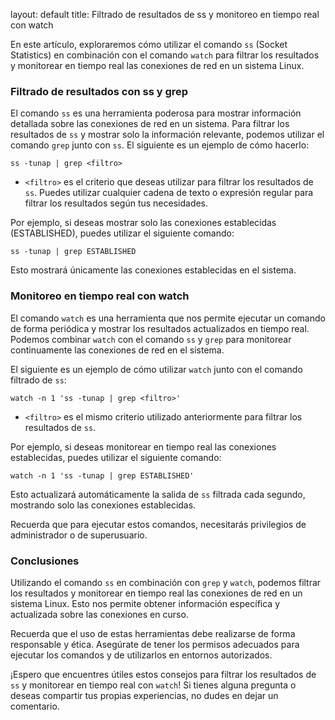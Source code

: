 layout: default
title: Filtrado de resultados de ss y monitoreo en tiempo real con watch

En este artículo, exploraremos cómo utilizar el comando `ss` (Socket Statistics) en combinación con el comando `watch` para filtrar los resultados y monitorear en tiempo real las conexiones de red en un sistema Linux.

### Filtrado de resultados con ss y grep

El comando `ss` es una herramienta poderosa para mostrar información detallada sobre las conexiones de red en un sistema. Para filtrar los resultados de `ss` y mostrar solo la información relevante, podemos utilizar el comando `grep` junto con `ss`. El siguiente es un ejemplo de cómo hacerlo:

```
ss -tunap | grep <filtro>
```

- `<filtro>` es el criterio que deseas utilizar para filtrar los resultados de `ss`. Puedes utilizar cualquier cadena de texto o expresión regular para filtrar los resultados según tus necesidades.

Por ejemplo, si deseas mostrar solo las conexiones establecidas (ESTABLISHED), puedes utilizar el siguiente comando:

```
ss -tunap | grep ESTABLISHED
```

Esto mostrará únicamente las conexiones establecidas en el sistema.

### Monitoreo en tiempo real con watch

El comando `watch` es una herramienta que nos permite ejecutar un comando de forma periódica y mostrar los resultados actualizados en tiempo real. Podemos combinar `watch` con el comando `ss` y `grep` para monitorear continuamente las conexiones de red en el sistema.

El siguiente es un ejemplo de cómo utilizar `watch` junto con el comando filtrado de `ss`:

```
watch -n 1 'ss -tunap | grep <filtro>'
```

- `<filtro>` es el mismo criterio utilizado anteriormente para filtrar los resultados de `ss`.

Por ejemplo, si deseas monitorear en tiempo real las conexiones establecidas, puedes utilizar el siguiente comando:

```
watch -n 1 'ss -tunap | grep ESTABLISHED'
```

Esto actualizará automáticamente la salida de `ss` filtrada cada segundo, mostrando solo las conexiones establecidas.

Recuerda que para ejecutar estos comandos, necesitarás privilegios de administrador o de superusuario.

### Conclusiones

Utilizando el comando `ss` en combinación con `grep` y `watch`, podemos filtrar los resultados y monitorear en tiempo real las conexiones de red en un sistema Linux. Esto nos permite obtener información específica y actualizada sobre las conexiones en curso.

Recuerda que el uso de estas herramientas debe realizarse de forma responsable y ética. Asegúrate de tener los permisos adecuados para ejecutar los comandos y de utilizarlos en entornos autorizados.

¡Espero que encuentres útiles estos consejos para filtrar los resultados de `ss` y monitorear en tiempo real con `watch`! Si tienes alguna pregunta o deseas compartir tus propias experiencias, no dudes en dejar un comentario.
